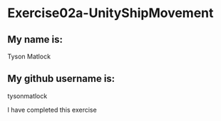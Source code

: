 # Exercise02a-UnityShipMovement

## My name is:
Tyson Matlock

## My github username is:
tysonmatlock

I have completed this exercise
